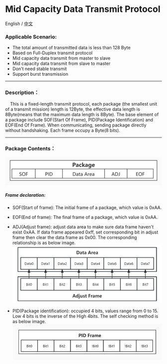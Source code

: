 # Mid Capacity Data Transmit Protocol

English / [中文](./README_CN.md)

### Applicable Scenario:

+ The total amount of transmitted data is less than 128 Byte
+ Based on Full-Duplex transmit protocol
+ Mid capacity data transmit from master to slave
+ Mid capacity data transmit from slave to master
+ Don't need stable transmit
+ Support burst transmission

***

### Description：

&nbsp;&nbsp;&nbsp;&nbsp;This is a fixed-length transmit protocol, each package (the smallest unit of a transmit mission) length is 12Byte, the effective data length is 8Byte(means that the maximum data length is 8Byte). The base element of a package include SOF(Start Of Frame), PID(Package Identification) and EOF(End Of Frame). When communicating, sending package directly without handshaking. Each frame occupy a Byte(8 bits).

***

### Package Contents：

![Package_Contents](../image/Package%20Contents.jpg)

##### Frame declaration:

+ SOF(Start of frame): The initial frame of a package, which value is 0xAA.
+ EOF(End of frame): The final frame of a package, which value is 0xAA.
+ ADJ(Adjust frame): adjust data area to make sure data frame haven't exist 0xAA. If data frame appeared 0xff, set corresponding bit in adjust frame then clear the data frame as 0x00. The corresponding relationship is as below image.
  ![Adjust Frame](../image/Adjust%20Frame.jpg)

+ PID(Package identification): occupied 4 bits, values range from 0 to 15. Low 4 bits is the inverse of the High 4bits. The self checking method is as below image.
  ![PID_Frame](../image/PID%20Frame.jpg)
